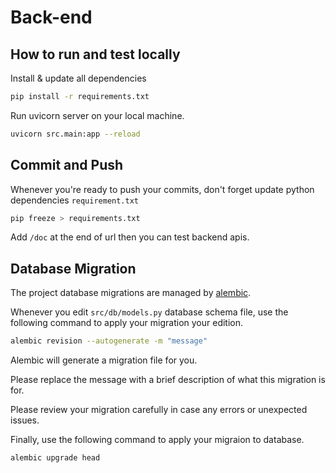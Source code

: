 # Back-end
## How to run and test locally
Install & update all dependencies
```bash
pip install -r requirements.txt

```
Run uvicorn server on your local machine.
```bash
uvicorn src.main:app --reload
```

## Commit and Push
Whenever you're ready to push your commits, don't forget update python dependencies `requirement.txt`
```bash
pip freeze > requirements.txt
```

Add `/doc` at the end of url then you can test backend apis.

## Database Migration
The project database migrations are managed by [alembic](https://alembic.sqlalchemy.org/en/latest/). 

Whenever you edit `src/db/models.py` database schema file, use the following command to apply your migration your edition.

```bash
alembic revision --autogenerate -m "message"

```
Alembic will generate a migration file for you.

Please replace the message with a brief description of what this migration is for. 

Please review your migration carefully in case any errors or unexpected issues.

Finally, use the following command to apply your migraion to database.

```bash
alembic upgrade head
```